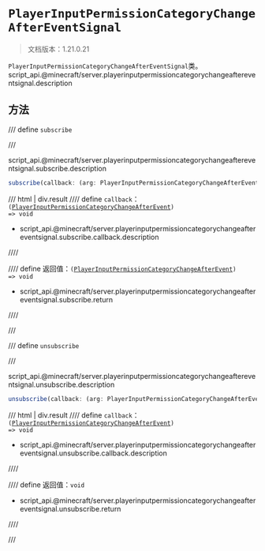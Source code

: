 # `PlayerInputPermissionCategoryChangeAfterEventSignal`

> 文档版本：1.21.0.21

`PlayerInputPermissionCategoryChangeAfterEventSignal`类。script_api.@minecraft/server.playerinputpermissioncategorychangeaftereventsignal.description

## 方法

/// define
`subscribe`


///

script_api.@minecraft/server.playerinputpermissioncategorychangeaftereventsignal.subscribe.description

```js
subscribe(callback: (arg: PlayerInputPermissionCategoryChangeAfterEvent) => void): (arg: PlayerInputPermissionCategoryChangeAfterEvent) => void
```

/// html | div.result
//// define
`callback`：<code>(<a href="../playerinputpermissioncategorychangeafterevent/">PlayerInputPermissionCategoryChangeAfterEvent</a>) =&gt; void</code>

- script_api.@minecraft/server.playerinputpermissioncategorychangeaftereventsignal.subscribe.callback.description


////

//// define
返回值：<code>(<a href="../playerinputpermissioncategorychangeafterevent/">PlayerInputPermissionCategoryChangeAfterEvent</a>) =&gt; void</code>

- script_api.@minecraft/server.playerinputpermissioncategorychangeaftereventsignal.subscribe.return


////

///


/// define
`unsubscribe`


///

script_api.@minecraft/server.playerinputpermissioncategorychangeaftereventsignal.unsubscribe.description

```js
unsubscribe(callback: (arg: PlayerInputPermissionCategoryChangeAfterEvent) => void): void
```

/// html | div.result
//// define
`callback`：<code>(<a href="../playerinputpermissioncategorychangeafterevent/">PlayerInputPermissionCategoryChangeAfterEvent</a>) =&gt; void</code>

- script_api.@minecraft/server.playerinputpermissioncategorychangeaftereventsignal.unsubscribe.callback.description


////

//// define
返回值：`void`

- script_api.@minecraft/server.playerinputpermissioncategorychangeaftereventsignal.unsubscribe.return


////

///

